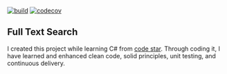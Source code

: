 [![build](https://github.com/Shafagh-Sepehr/Full-Text-Search/actions/workflows/buildPipeline.yml/badge.svg)](https://github.com/Shafagh-Sepehr/Full-Text-Search/actions/workflows/buildPipeline.yml)
[![codecov](https://codecov.io/github/Shafagh-Sepehr/Full-Text-Search/graph/badge.svg?token=TS9POA8EKQ)](https://codecov.io/github/Shafagh-Sepehr/Full-Text-Search)


## Full Text Search

I created this project while learning C# from [code star](https://star-academy.github.io/codestar-documents/docs/software-engineering/). Through coding it, I have learned and enhanced clean code, solid principles, unit testing, and continuous delivery.
